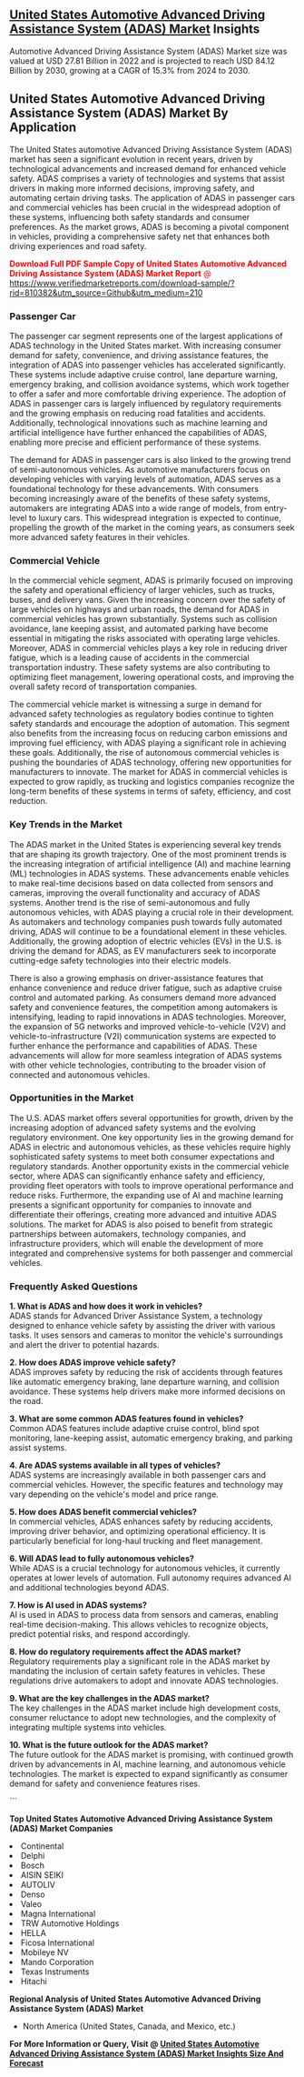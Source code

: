 <h2><a href="https://www.verifiedmarketreports.com/download-sample/?rid=810382&amp;utm_source=Github&amp;utm_medium=210" target="_blank">United States Automotive Advanced Driving Assistance System (ADAS) Market</a> Insights</h2><p>Automotive Advanced Driving Assistance System (ADAS) Market size was valued at USD 27.81 Billion in 2022 and is projected to reach USD 84.12 Billion by 2030, growing at a CAGR of 15.3% from 2024 to 2030.</p><p><h2>United States Automotive Advanced Driving Assistance System (ADAS) Market By Application</h2><p>The United States automotive Advanced Driving Assistance System (ADAS) market has seen a significant evolution in recent years, driven by technological advancements and increased demand for enhanced vehicle safety. ADAS comprises a variety of technologies and systems that assist drivers in making more informed decisions, improving safety, and automating certain driving tasks. The application of ADAS in passenger cars and commercial vehicles has been crucial in the widespread adoption of these systems, influencing both safety standards and consumer preferences. As the market grows, ADAS is becoming a pivotal component in vehicles, providing a comprehensive safety net that enhances both driving experiences and road safety. </p><p><p><span class=""><span style="color: #ff0000;"><strong>Download Full PDF Sample Copy of United States Automotive Advanced Driving Assistance System (ADAS) Market Report</strong> @ </span><a href="https://www.verifiedmarketreports.com/download-sample/?rid=810382&amp;utm_source=Github&amp;utm_medium=210" target="_blank">https://www.verifiedmarketreports.com/download-sample/?rid=810382&amp;utm_source=Github&amp;utm_medium=210</a></span></p></p><h3>Passenger Car</h3><p>The passenger car segment represents one of the largest applications of ADAS technology in the United States market. With increasing consumer demand for safety, convenience, and driving assistance features, the integration of ADAS into passenger vehicles has accelerated significantly. These systems include adaptive cruise control, lane departure warning, emergency braking, and collision avoidance systems, which work together to offer a safer and more comfortable driving experience. The adoption of ADAS in passenger cars is largely influenced by regulatory requirements and the growing emphasis on reducing road fatalities and accidents. Additionally, technological innovations such as machine learning and artificial intelligence have further enhanced the capabilities of ADAS, enabling more precise and efficient performance of these systems. <p>The demand for ADAS in passenger cars is also linked to the growing trend of semi-autonomous vehicles. As automotive manufacturers focus on developing vehicles with varying levels of automation, ADAS serves as a foundational technology for these advancements. With consumers becoming increasingly aware of the benefits of these safety systems, automakers are integrating ADAS into a wide range of models, from entry-level to luxury cars. This widespread integration is expected to continue, propelling the growth of the market in the coming years, as consumers seek more advanced safety features in their vehicles.</p><h3>Commercial Vehicle</h3><p>In the commercial vehicle segment, ADAS is primarily focused on improving the safety and operational efficiency of larger vehicles, such as trucks, buses, and delivery vans. Given the increasing concern over the safety of large vehicles on highways and urban roads, the demand for ADAS in commercial vehicles has grown substantially. Systems such as collision avoidance, lane keeping assist, and automated parking have become essential in mitigating the risks associated with operating large vehicles. Moreover, ADAS in commercial vehicles plays a key role in reducing driver fatigue, which is a leading cause of accidents in the commercial transportation industry. These safety systems are also contributing to optimizing fleet management, lowering operational costs, and improving the overall safety record of transportation companies.<p>The commercial vehicle market is witnessing a surge in demand for advanced safety technologies as regulatory bodies continue to tighten safety standards and encourage the adoption of automation. This segment also benefits from the increasing focus on reducing carbon emissions and improving fuel efficiency, with ADAS playing a significant role in achieving these goals. Additionally, the rise of autonomous commercial vehicles is pushing the boundaries of ADAS technology, offering new opportunities for manufacturers to innovate. The market for ADAS in commercial vehicles is expected to grow rapidly, as trucking and logistics companies recognize the long-term benefits of these systems in terms of safety, efficiency, and cost reduction.</p><h3>Key Trends in the Market</h3><p>The ADAS market in the United States is experiencing several key trends that are shaping its growth trajectory. One of the most prominent trends is the increasing integration of artificial intelligence (AI) and machine learning (ML) technologies in ADAS systems. These advancements enable vehicles to make real-time decisions based on data collected from sensors and cameras, improving the overall functionality and accuracy of ADAS systems. Another trend is the rise of semi-autonomous and fully autonomous vehicles, with ADAS playing a crucial role in their development. As automakers and technology companies push towards fully automated driving, ADAS will continue to be a foundational element in these vehicles. Additionally, the growing adoption of electric vehicles (EVs) in the U.S. is driving the demand for ADAS, as EV manufacturers seek to incorporate cutting-edge safety technologies into their electric models.<p>There is also a growing emphasis on driver-assistance features that enhance convenience and reduce driver fatigue, such as adaptive cruise control and automated parking. As consumers demand more advanced safety and convenience features, the competition among automakers is intensifying, leading to rapid innovations in ADAS technologies. Moreover, the expansion of 5G networks and improved vehicle-to-vehicle (V2V) and vehicle-to-infrastructure (V2I) communication systems are expected to further enhance the performance and capabilities of ADAS. These advancements will allow for more seamless integration of ADAS systems with other vehicle technologies, contributing to the broader vision of connected and autonomous vehicles.</p><h3>Opportunities in the Market</h3><p>The U.S. ADAS market offers several opportunities for growth, driven by the increasing adoption of advanced safety systems and the evolving regulatory environment. One key opportunity lies in the growing demand for ADAS in electric and autonomous vehicles, as these vehicles require highly sophisticated safety systems to meet both consumer expectations and regulatory standards. Another opportunity exists in the commercial vehicle sector, where ADAS can significantly enhance safety and efficiency, providing fleet operators with tools to improve operational performance and reduce risks. Furthermore, the expanding use of AI and machine learning presents a significant opportunity for companies to innovate and differentiate their offerings, creating more advanced and intuitive ADAS solutions. The market for ADAS is also poised to benefit from strategic partnerships between automakers, technology companies, and infrastructure providers, which will enable the development of more integrated and comprehensive systems for both passenger and commercial vehicles.</p><h3>Frequently Asked Questions</h3><p><strong>1. What is ADAS and how does it work in vehicles?</strong><br>ADAS stands for Advanced Driver Assistance System, a technology designed to enhance vehicle safety by assisting the driver with various tasks. It uses sensors and cameras to monitor the vehicle's surroundings and alert the driver to potential hazards.</p><p><strong>2. How does ADAS improve vehicle safety?</strong><br>ADAS improves safety by reducing the risk of accidents through features like automatic emergency braking, lane departure warning, and collision avoidance. These systems help drivers make more informed decisions on the road.</p><p><strong>3. What are some common ADAS features found in vehicles?</strong><br>Common ADAS features include adaptive cruise control, blind spot monitoring, lane-keeping assist, automatic emergency braking, and parking assist systems.</p><p><strong>4. Are ADAS systems available in all types of vehicles?</strong><br>ADAS systems are increasingly available in both passenger cars and commercial vehicles. However, the specific features and technology may vary depending on the vehicle's model and price range.</p><p><strong>5. How does ADAS benefit commercial vehicles?</strong><br>In commercial vehicles, ADAS enhances safety by reducing accidents, improving driver behavior, and optimizing operational efficiency. It is particularly beneficial for long-haul trucking and fleet management.</p><p><strong>6. Will ADAS lead to fully autonomous vehicles?</strong><br>While ADAS is a crucial technology for autonomous vehicles, it currently operates at lower levels of automation. Full autonomy requires advanced AI and additional technologies beyond ADAS.</p><p><strong>7. How is AI used in ADAS systems?</strong><br>AI is used in ADAS to process data from sensors and cameras, enabling real-time decision-making. This allows vehicles to recognize objects, predict potential risks, and respond accordingly.</p><p><strong>8. How do regulatory requirements affect the ADAS market?</strong><br>Regulatory requirements play a significant role in the ADAS market by mandating the inclusion of certain safety features in vehicles. These regulations drive automakers to adopt and innovate ADAS technologies.</p><p><strong>9. What are the key challenges in the ADAS market?</strong><br>The key challenges in the ADAS market include high development costs, consumer reluctance to adopt new technologies, and the complexity of integrating multiple systems into vehicles.</p><p><strong>10. What is the future outlook for the ADAS market?</strong><br>The future outlook for the ADAS market is promising, with continued growth driven by advancements in AI, machine learning, and autonomous vehicle technologies. The market is expected to expand significantly as consumer demand for safety and convenience features rises.</p>```</p><p><strong>Top United States Automotive Advanced Driving Assistance System (ADAS) Market Companies</strong></p><div data-test-id=""><p><li>Continental</li><li> Delphi</li><li> Bosch</li><li> AISIN SEIKI</li><li> AUTOLIV</li><li> Denso</li><li> Valeo</li><li> Magna International</li><li> TRW Automotive Holdings</li><li> HELLA</li><li> Ficosa International</li><li> Mobileye NV</li><li> Mando Corporation</li><li> Texas Instruments</li><li> Hitachi</li></p><div><strong>Regional Analysis of&nbsp;United States Automotive Advanced Driving Assistance System (ADAS) Market</strong></div><ul><li dir="ltr"><p dir="ltr">North America&nbsp;(United States, Canada, and Mexico, etc.)</p></li></ul><p><strong>For More Information or Query, Visit @&nbsp;</strong><strong><a href="https://www.verifiedmarketreports.com/product/automotive-advanced-driving-assistance-system-adas-market/?utm_source=Github&amp;utm_medium=210" target="_blank">United States Automotive Advanced Driving Assistance System (ADAS) Market Insights Size And Forecast</a></strong></p></div>
